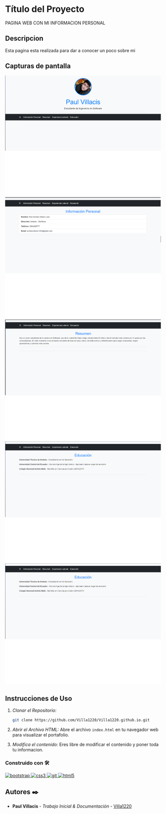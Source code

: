 # Título del Proyecto
PAGINA WEB CON MI INFORMACION PERSONAL
## Descripcion
Esta pagina esta realizada para dar a conocer un poco sobre mi
## Capturas de pantalla
<img src="./imgenes/1.png" alt="">
        <img src="./imgenes/2.png" alt="">
        <img src="./imgenes/3.png" alt="">
        <img src="./imgenes/4.png" alt="">
        <img src="./imgenes/5.png" alt="">

## Instrucciones de Uso

1. *Clonar el Repositorio:*
   ```bash
   git clone https://github.com/Villa1220/Villa1220.github.io.git
2. *Abrir el Archivo HTML:*
   Abre el archivo `index.html` en tu navegador web para visualizar el portafolio.

3. *Modifica el contenido:*
   Eres libre de modificar el contenido y poner toda tu informacion.


<h3 align="left">Construido con 🛠️</h3>
<p align="left"> <a href="https://getbootstrap.com" target="_blank" rel="noreferrer"> <img src="https://raw.githubusercontent.com/devicons/devicon/master/icons/bootstrap/bootstrap-plain-wordmark.svg" alt="bootstrap" width="40" height="40"/> </a> <a href="https://www.w3schools.com/css/" target="_blank" rel="noreferrer"> <img src="https://raw.githubusercontent.com/devicons/devicon/master/icons/css3/css3-original-wordmark.svg" alt="css3" width="40" height="40"/> </a> <a href="https://git-scm.com/" target="_blank" rel="noreferrer"> <img src="https://www.vectorlogo.zone/logos/git-scm/git-scm-icon.svg" alt="git" width="40" height="40"/> </a> <a href="https://www.w3.org/html/" target="_blank" rel="noreferrer"> <img src="https://raw.githubusercontent.com/devicons/devicon/master/icons/html5/html5-original-wordmark.svg" alt="html5" width="40" height="40"/> </a> <a </p>

## Autores ✒️
* **Paul Villacis** - *Trabajo Inicial & Documentación* - [Villa1220](https://github.com/Villa1220)

